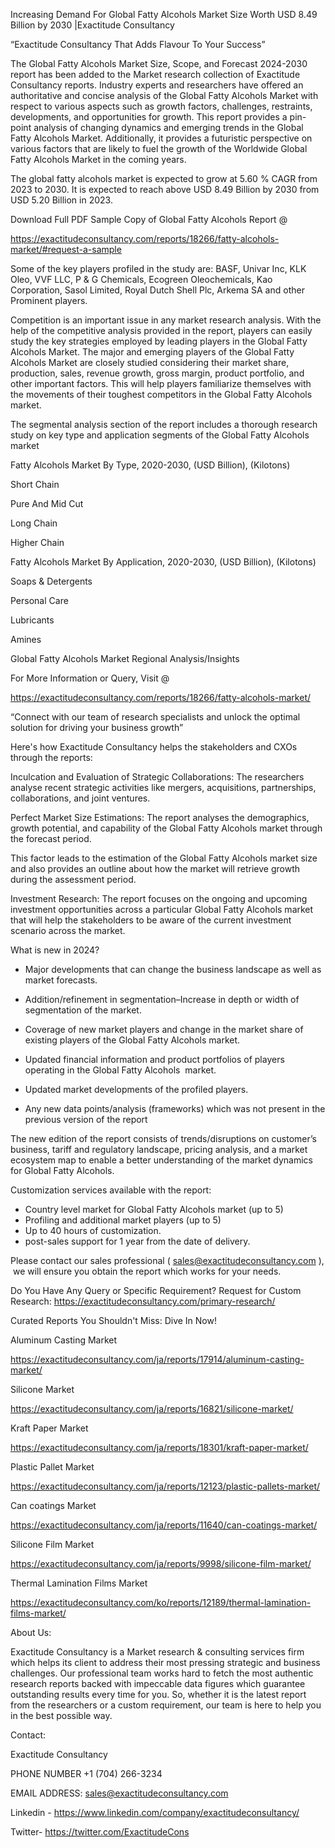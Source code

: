 Increasing Demand For Global Fatty Alcohols Market Size Worth USD 8.49 Billion by 2030 |Exactitude Consultancy

“Exactitude Consultancy That Adds Flavour To Your Success”

The Global Fatty Alcohols Market Size, Scope, and Forecast 2024-2030 report has been added to the Market research collection of Exactitude Consultancy reports. Industry experts and researchers have offered an authoritative and concise analysis of the Global Fatty Alcohols Market with respect to various aspects such as growth factors, challenges, restraints, developments, and opportunities for growth. This report provides a pin-point analysis of changing dynamics and emerging trends in the Global Fatty Alcohols Market. Additionally, it provides a futuristic perspective on various factors that are likely to fuel the growth of the Worldwide Global Fatty Alcohols Market in the coming years.

The global fatty alcohols market is expected to grow at 5.60 % CAGR from 2023 to 2030. It is expected to reach above USD 8.49 Billion by 2030 from USD 5.20 Billion in 2023.

Download Full PDF Sample Copy of Global Fatty Alcohols Report @

https://exactitudeconsultancy.com/reports/18266/fatty-alcohols-market/#request-a-sample

Some of the key players profiled in the study are: BASF, Univar Inc, KLK Oleo, VVF LLC, P & G Chemicals, Ecogreen Oleochemicals, Kao Corporation, Sasol Limited, Royal Dutch Shell Plc, Arkema SA and other Prominent players.

Competition is an important issue in any market research analysis. With the help of the competitive analysis provided in the report, players can easily study the key strategies employed by leading players in the Global Fatty Alcohols Market. The major and emerging players of the Global Fatty Alcohols Market are closely studied considering their market share, production, sales, revenue growth, gross margin, product portfolio, and other important factors. This will help players familiarize themselves with the movements of their toughest competitors in the Global Fatty Alcohols market.

The segmental analysis section of the report includes a thorough research study on key type and application segments of the Global Fatty Alcohols market

Fatty Alcohols Market By Type, 2020-2030, (USD Billion), (Kilotons)

Short Chain

Pure And Mid Cut

Long Chain

Higher Chain

Fatty Alcohols Market By Application, 2020-2030, (USD Billion), (Kilotons)

Soaps & Detergents

Personal Care

Lubricants

Amines

Global Fatty Alcohols Market Regional Analysis/Insights

For More Information or Query, Visit @

https://exactitudeconsultancy.com/reports/18266/fatty-alcohols-market/

“Connect with our team of research specialists and unlock the optimal solution for driving your business growth”

Here's how Exactitude Consultancy helps the stakeholders and CXOs through the reports:

Inculcation and Evaluation of Strategic Collaborations: The researchers analyse recent strategic activities like mergers, acquisitions, partnerships, collaborations, and joint ventures.

Perfect Market Size Estimations: The report analyses the demographics, growth potential, and capability of the Global Fatty Alcohols market through the forecast period.

This factor leads to the estimation of the Global Fatty Alcohols market size and also provides an outline about how the market will retrieve growth during the assessment period.

Investment Research: The report focuses on the ongoing and upcoming investment opportunities across a particular Global Fatty Alcohols market that will help the stakeholders to be aware of the current investment scenario across the market.

What is new in 2024?

- Major developments that can change the business landscape as well as market forecasts.

- Addition/refinement in segmentation–Increase in depth or width of segmentation of the market.

- Coverage of new market players and change in the market share of existing players of the Global Fatty Alcohols market.

- Updated financial information and product portfolios of players operating in the Global Fatty Alcohols  market.

- Updated market developments of the profiled players.

- Any new data points/analysis (frameworks) which was not present in the previous version of the report

The new edition of the report consists of trends/disruptions on customer’s business, tariff and regulatory landscape, pricing analysis, and a market ecosystem map to enable a better understanding of the market dynamics for Global Fatty Alcohols.

Customization services available with the report:

- Country level market for Global Fatty Alcohols market (up to 5)
- Profiling and additional market players (up to 5)
- Up to 40 hours of customization.
- post-sales support for 1 year from the date of delivery.

Please contact our sales professional ( sales@exactitudeconsultancy.com ),  we will ensure you obtain the report which works for your needs.

Do You Have Any Query or Specific Requirement? Request for Custom Research: https://exactitudeconsultancy.com/primary-research/

Curated Reports You Shouldn't Miss: Dive In Now!

Aluminum Casting Market

https://exactitudeconsultancy.com/ja/reports/17914/aluminum-casting-market/

Silicone Market

https://exactitudeconsultancy.com/ja/reports/16821/silicone-market/

Kraft Paper Market

https://exactitudeconsultancy.com/ja/reports/18301/kraft-paper-market/

Plastic Pallet Market

https://exactitudeconsultancy.com/ja/reports/12123/plastic-pallets-market/

Can coatings Market

https://exactitudeconsultancy.com/ja/reports/11640/can-coatings-market/

Silicone Film Market

https://exactitudeconsultancy.com/ja/reports/9998/silicone-film-market/

Thermal Lamination Films Market

https://exactitudeconsultancy.com/ko/reports/12189/thermal-lamination-films-market/

About Us:

Exactitude Consultancy is a Market research & consulting services firm which helps its client to address their most pressing strategic and business challenges. Our professional team works hard to fetch the most authentic research reports backed with impeccable data figures which guarantee outstanding results every time for you. So, whether it is the latest report from the researchers or a custom requirement, our team is here to help you in the best possible way.

Contact:

Exactitude Consultancy

PHONE NUMBER +1 (704) 266-3234

EMAIL ADDRESS: sales@exactitudeconsultancy.com

Linkedin - https://www.linkedin.com/company/exactitudeconsultancy/

Twitter- https://twitter.com/ExactitudeCons



